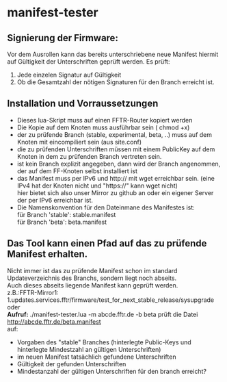 # manifest-tester

## Signierung der Firmware:
Vor dem Ausrollen kann das bereits unterschriebene neue Manifest hiermit auf Gültigkeit der Unterschriften geprüft werden.
Es prüft:
1. Jede einzelen Signatur auf Gültigkeit
2. Ob die Gesamtzahl der nötigen Signaturen für den Branch erreicht ist.

## Installation  und Vorraussetzungen
- Dieses lua-Skript muss auf einen FFTR-Router kopiert werden
- Die Kopie auf dem Knoten muss ausführbar sein ( chmod +x)
- der zu prüfende Branch (stable, experimental, beta, ..) muss auf dem Knoten mit eincompiliert sein (aus site.conf)  
- die zu prüfenden Unterschriften müssen mit einem PublicKey auf dem Knoten in dem zu prüfenden Branch vertreten sein.
- ist kein Branch explizit angegeben, dann wird der Branch angenommen, der auf dem FF-Knoten selbst installiert ist
- das Manifest muss per IPv6 und http:// mit wget erreichbar sein. (eine IPv4 hat der Knoten nicht und "https://" kann wget nicht)  
hier bietet sich also unser Mirror zu github an oder ein eigener Server der per IPv6 erreichbar ist.
- Die Namenskonvention für den Dateinmane des Manifestes ist:  
für Branch 'stable': stable.manifest  
für Branch 'beta': beta.manifest  

## Das Tool kann einen Pfad auf das zu prüfende Manifest erhalten.  
Nicht immer ist das zu prüfende Manifest schon im standard Updateverzeichnis des Branchs, sondern liegt noch abseits.  
Auch dieses abseits liegende Manifest kann geprüft werden.  
z.B.:FFTR-Mirror1: 1.updates.services.fftr/firmware/test_for_next_stable_release/sysupgrade
oder  
**Aufruf:** .\/manifest-tester.lua -m abcde.fftr.de -b beta
prüft die Datei http://abcde.fftr.de/beta.manifest  
auf: 
- Vorgaben des "stable" Branches (hinterlegte Public-Keys und hinterlegte Mindestzahl an gültigen Unterschriften)
- im neuen Manifest tatsächlich gefundene Unterschriften
- Gültigkeit der gefunden Unterschriften
- Mindestanzahl der gültigen Unterschriften für den branch erreicht?

